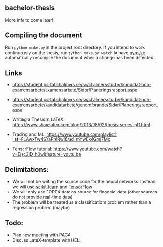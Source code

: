 ## bachelor-thesis

More info to come later!

## Compiling the document

Run `python make.py` in the project root directory. If you intend to work continuously on the thesis, run `python make.py watch` to have [pymake](https://github.com/philiparvidsson/pymake) automatically recompile the document when a change has been detected.

## Links

* https://student.portal.chalmers.se/sv/chalmersstudier/kandidat-och-examensarbete/examensarbete/Sidor/Planeringsrapport.aspx
* https://student.portal.chalmers.se/sv/chalmersstudier/kandidat-och-examensarbete/kandidatarbete/genomforande/Sidor/Planeringsrapport.aspx

* Writing a Thesis in LaTeX: https://www.sharelatex.com/blog/2013/08/02/thesis-series-pt1.html

* Trading and ML: https://www.youtube.com/playlist?list=PLAwxTw4SYaPnIRwl6rad_mYwEk4Gmj7Mx
* TensorFlow tutorial: https://www.youtube.com/watch?v=Ejec3ID_h0w&feature=youtu.be

## Delimitations:

* We will not be writing the source code for the neural networks. Instead, we will use [scikit-learn](http://scikit-learn.org/) and [TensorFlow](https://www.tensorflow.org/)
* We will only use FOREX data as source for financial data (other sources  do not provide real-time data)
* The problem will be treated as a classificatiom problem rather than a regression problem (maybe)

## Todo:

* Plan new meeting with PAGA
* Discuss LateX-template with HELI 